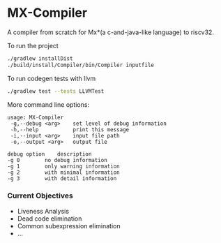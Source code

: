 # MX-Compiler
A compiler from scratch for Mx*(a c-and-java-like language)
to riscv32.

To run the project
```bash
./gradlew installDist
./build/install/Compiler/bin/Compiler inputfile
```
To run codegen tests with llvm
```bash
./gradlew test --tests LLVMTest
```
More command line options:

    usage: MX-Compiler
     -g,--debug <arg>    set level of debug information
     -h,--help           print this message
     -i,--input <arg>    input file path
     -o,--output <arg>   output file
    
    debug option	description
    -g 0		no debug information
    -g 1		only warning information
    -g 2		with minimal information
    -g 3		with detail information

### Current Objectives
* Liveness Analysis
* Dead code elimination
* Common subexpression elimination
* ...

